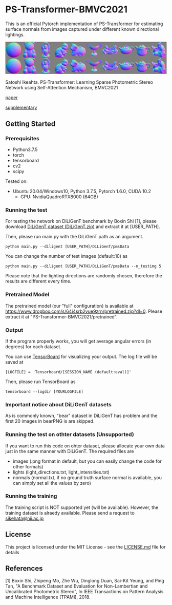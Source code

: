 # PS-Transformer-BMVC2021
This is an official Pytorch implementation of PS-Transformer for estimating surface normals from images captured under different known directional lightings.

<img src="fig/examples.png" width="600">

Satoshi Ikeahta. PS-Transformer: Learning Sparse Photometric Stereo Network using Self-Attention Mechanism, BMVC2021

 [paper](https://www.bmvc2021-virtualconference.com/assets/papers/0319.pdf)

 [supplementary](https://www.bmvc2021-virtualconference.com/assets/supp/0319_supp.zip)

## Getting Started

### Prerequisites

- Python3.7.5
- torch
- tensorboard
- cv2
- scipy

Tested on:
- Ubuntu 20.04/Windows10, Python 3.7.5, Pytorch 1.6.0, CUDA 10.2
  - GPU: NvidiaQuadroRTX8000 (64GB)

### Running the test
For testing the network on DiLiGenT benchmark by Boxin Shi [1], please download [DiLiGenT dataset (DiLiGenT.zip)](https://sites.google.com/site/photometricstereodata/)  and extract it at [USER_PATH].

Then, please run main.py with the DiLiGenT path as an argument.

```
python main.py --diligent [USER_PATH]/DiLiGenT/pmsData
```

You can change the number of test images (default:10) as 

```
python main.py --diligent [USER_PATH]/DiLiGenT/pmsData --n_testimg 5
```

Please note that the lighting directions are randomly chosen, therefore the results are different every time.

### Pretrained Model
The pretrained model (our "full" configuration) is available at https://www.dropbox.com/s/64i4srb2vue9zrn/pretrained.zip?dl=0.
Please extract it at "PS-Transformer-BMVC2021/pretrained".

### Output
If the program properly works, you will get average angular errors (in degrees) for each dataset.

You can use [TensorBoard](https://www.tensorflow.org/tensorboard?hl=en) for visualizing your output. The log file will be saved at


```
[LOGFILE] = 'Tensorboard/[SESSION_NAME (default:eval)]'
```

Then, please run TensorBoard as

```
tensorboard --logdir [YOURLOGFILE]
```

### Important notice about DiLiGenT datasets

As is commonly known, "bear" dataset in DiLiGenT has problem and the first 20 images in bearPNG is are skipped. 

### Running the test on othter datasets (Unsupported)
If you want to run this code on ohter dataset, please allocate your own data just in the same manner with DiLiGenT. The required files are
- images (.png format in default, but you can easily change the code for other formats)
- lights (light_directions.txt, light_intensities.txt)
- normals (normal.txt, if no ground truth surface normal is available, you can simply set all the values by zero)

### Running the training
The training script is NOT supported yet (will be available).
However, the training dataset is alraedy available. Please send a request to sikehata@nii.ac.jp

## License
This project is licensed under the MIT License - see the [LICENSE.md](LICENSE.md) file for details

## References
[1] Boxin Shi, Zhipeng Mo, Zhe Wu, Dinglong Duan, Sai-Kit Yeung, and Ping Tan, "A Benchmark Dataset and Evaluation for Non-Lambertian and Uncalibrated Photometric Stereo", In IEEE Transactions on Pattern Analysis and Machine Intelligence (TPAMI), 2018.
